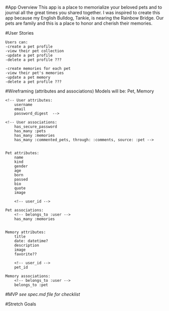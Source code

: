 #App Overview
    This app is a place to memorialize your beloved pets and to journal all the great times you shared together. I was inspired to create this app because my English Bulldog, Tankie, is nearing the Rainbow Bridge. Our pets are family and this is a place to honor and cherish their memories.

#User Stories
    <!-- Users will be able to:
    -sign up, log in, log out -->

    Users can:
    -create a pet profile
    -view their pet collection
    -update a pet profile
    -delete a pet profile ???

    -create memories for each pet
    -view their pet's memories
    -update a pet memory
    -delete a pet profile ???

#Wireframing (attributes and associations)
    Models will be:
    <!-- User, Pet, Memory -->
    Pet, Memory

    <!-- User attributes:
        username
        email
        password_digest  -->

    <!-- User associations:
        has_secure_password
        has_many :pets
        has_many :memories
        has_many :commented_pets, through: :comments, source: :pet -->


    Pet attributes:
        name
        kind
        gender
        age
        born
        passed
        bio 
        quote
        image

        <!-- user_id -->

    Pet associations:
        <!-- belongs_to :user -->
        has_many :memories


    Memory attributes:
        title
        date: datetime?
        description
        image
        favorite??
        
        <!-- user_id -->
        pet_id 

    Memory associations:
        <!-- belongs_to :user -->
        belongs_to :pet

#MVP
    *see spec.md file for checklist*

#Stretch Goals


